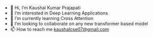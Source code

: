 - 👋 Hi, I’m Kaushal Kumar Prajapati
- 👀 I’m interested in Deep Learning Applications
- 🌱 I’m currently learning Cross Attention
- 💞️ I’m looking to collaborate on any new transformer based model
- 📫 How to reach me  kaushalcse07@gmail.com

<!---
k-for-code/k-for-code is a ✨ special ✨ repository because its `README.md` (this file) appears on your GitHub profile.
You can click the Preview link to take a look at your changes.
--->
